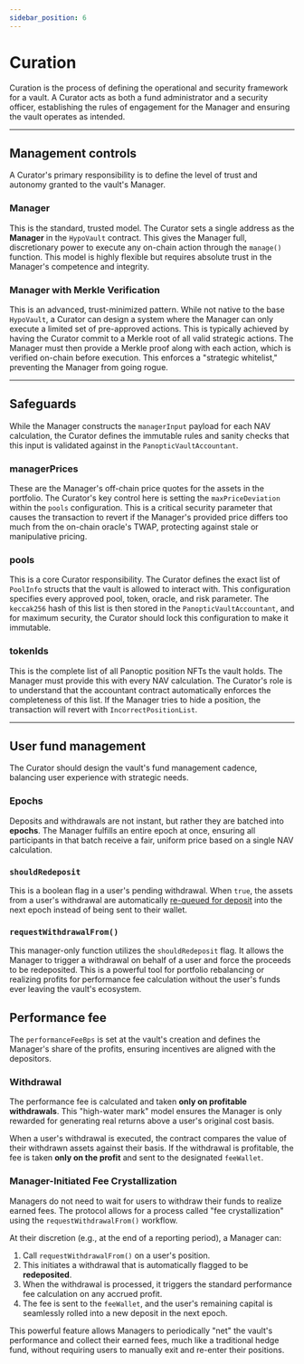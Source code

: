```yaml
---
sidebar_position: 6
---
```


# Curation

Curation is the process of defining the operational and security framework for a vault. A Curator acts as both a fund administrator and a security officer, establishing the rules of engagement for the Manager and ensuring the vault operates as intended.

---
## Management controls

A Curator's primary responsibility is to define the level of trust and autonomy granted to the vault's Manager.

### Manager

This is the standard, trusted model. The Curator sets a single address as the **Manager** in the `HypoVault` contract. This gives the Manager full, discretionary power to execute any on-chain action through the `manage()` function. This model is highly flexible but requires absolute trust in the Manager's competence and integrity.

### Manager with Merkle Verification

This is an advanced, trust-minimized pattern. While not native to the base `HypoVault`, a Curator can design a system where the Manager can only execute a limited set of pre-approved actions. This is typically achieved by having the Curator commit to a Merkle root of all valid strategic actions. The Manager must then provide a Merkle proof along with each action, which is verified on-chain before execution. This enforces a "strategic whitelist," preventing the Manager from going rogue.

---
## Safeguards

While the Manager constructs the `managerInput` payload for each NAV calculation, the Curator defines the immutable rules and sanity checks that this input is validated against in the `PanopticVaultAccountant`.

### managerPrices

These are the Manager's off-chain price quotes for the assets in the portfolio. The Curator's key control here is setting the `maxPriceDeviation` within the `pools` configuration. This is a critical security parameter that causes the transaction to revert if the Manager's provided price differs too much from the on-chain oracle's TWAP, protecting against stale or manipulative pricing.

### pools

This is a core Curator responsibility. The Curator defines the exact list of `PoolInfo` structs that the vault is allowed to interact with. This configuration specifies every approved pool, token, oracle, and risk parameter. The `keccak256` hash of this list is then stored in the `PanopticVaultAccountant`, and for maximum security, the Curator should lock this configuration to make it immutable.

### tokenIds

This is the complete list of all Panoptic position NFTs the vault holds. The Manager must provide this with every NAV calculation. The Curator's role is to understand that the accountant contract automatically enforces the completeness of this list. If the Manager tries to hide a position, the transaction will revert with `IncorrectPositionList`.

---
## User fund management

The Curator should design the vault's fund management cadence, balancing user experience with strategic needs.

### Epochs

Deposits and withdrawals are not instant, but rather they are batched into **epochs**. The Manager fulfills an entire epoch at once, ensuring all participants in that batch receive a fair, uniform price based on a single NAV calculation.

### `shouldRedeposit`

This is a boolean flag in a user's pending withdrawal. When `true`, the assets from a user's withdrawal are automatically [re-queued for deposit](/docs/vaults/deposit-withdrawal#compounding-returns) into the next epoch instead of being sent to their wallet.

### `requestWithdrawalFrom()`

This manager-only function utilizes the `shouldRedeposit` flag. It allows the Manager to trigger a withdrawal on behalf of a user and force the proceeds to be redeposited. This is a powerful tool for portfolio rebalancing or realizing profits for performance fee calculation without the user's funds ever leaving the vault's ecosystem.

## Performance fee

The `performanceFeeBps` is set at the vault's creation and defines the Manager's share of the profits, ensuring incentives are aligned with the depositors.

### Withdrawal
The performance fee is calculated and taken **only on profitable withdrawals**. This "high-water mark" model ensures the Manager is only rewarded for generating real returns above a user's original cost basis.

When a user's withdrawal is executed, the contract compares the value of their withdrawn assets against their basis. If the withdrawal is profitable, the fee is taken **only on the profit** and sent to the designated `feeWallet`.

### Manager-Initiated Fee Crystallization
Managers do not need to wait for users to withdraw their funds to realize earned fees. The protocol allows for a process called "fee crystallization" using the `requestWithdrawalFrom()` workflow.

At their discretion (e.g., at the end of a reporting period), a Manager can:
1.  Call `requestWithdrawalFrom()` on a user's position.
2.  This initiates a withdrawal that is automatically flagged to be **redeposited**.
3.  When the withdrawal is processed, it triggers the standard performance fee calculation on any accrued profit.
4.  The fee is sent to the `feeWallet`, and the user's remaining capital is seamlessly rolled into a new deposit in the next epoch.

This powerful feature allows Managers to periodically "net" the vault's performance and collect their earned fees, much like a traditional hedge fund, without requiring users to manually exit and re-enter their positions.
